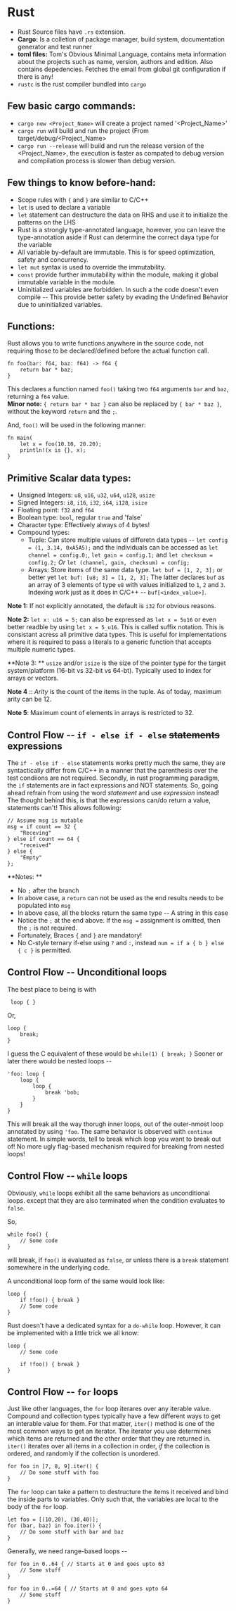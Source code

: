 # Rust

- Rust Source files have `.rs` extension.
- **Cargo:** Is a colletion of package manager, build system, documentation generator and test runner
- **toml files:** Tom's Obvious Minimal Language, contains meta information about the projects such as name, version, authors and edition. Also contains depedencies. Fetches the email from global git configuration if there is any!
- `rustc` is the rust compiler bundled into `cargo`

## Few basic cargo commands:
- `cargo new <Project_Name>` will create a project named '<Project_Name>'
- `cargo run` will build and run the project (From target/debug/<Project_Name>
- `cargo run --release` will build and run the release version of the <Project_Name>, the execution is faster as compated to debug version and compilation process is slower than debug version.

## Few things to know before-hand:
- Scope rules with `{` and `}` are similar to C/C++
- `let` is used to declare a variable
- `let` statement can destructure the data on RHS and use it to initialize the patterns on the LHS
- Rust is a strongly type-annotated language, however, you can leave the type-annotation aside if Rust can determine the correct daya type for the variable
- All variable by-default are immutable. This is for speed optimization, safety and concurrency.
- `let mut` syntax is used to override the immutability.
- `const` provide further immutability within the module, making it global immutable variable in the module.
- Uninitialized variables are forbidden. In such a the code doesn't even compile -- This provide better safety by evading the Undefined Behavior due to uninitialized variables.

## Functions:

Rust allows you to write functions anywhere in the source code, not requiring those to be declared/defined before the actual function call.

    fn foo(bar: f64, baz: f64) -> f64 {
        return bar * baz;
    }

This declares a function named `foo()` taking two `f64` arguments `bar` and `baz`, returning a `f64` value.  
**Minor note:** `{ return bar * baz }` can also be replaced by `{ bar * baz }`, without the keyword `return` and the `;`.

And, `foo()` will be used in the following manner:

    fn main(
        let x = foo(10.10, 20.20);
        println!(x is {}, x);
    }

## Primitive Scalar data types:
- Unsigned Integers: `u8`, `u16`, `u32`, `u64`, `u128`, `usize`
- Signed Integers: `i8`, `i16`, `i32`, `i64`, `i128`, `isize`
- Floating point: `f32` and `f64`
- Boolean type: `bool`, regular `true` and 'false`
- Character type: Effectively always of 4 bytes! 
- Compound types: 
  - Tuple: Can store multiple values of differetn data types -- `let config = (1, 3.14, 0xA5A5);` and the individuals can be accessed as `let channel = config.0;`, `let gain = config.1;` and `let checksum = config.2;` _Or_ `let (channel, gain, checksum) = config;`
  - Arrays: Store items of the same data type. `let buf = [1, 2, 3];` or better yet `let buf: [u8; 3] = [1, 2, 3];` The latter declares `buf` as an array of 3 elements of type `u8` with values initialized to `1`, `2` and `3`. Indexing work just as it does in C/C++ -- `buf[<index_value>]`. 

**Note 1:** If not explicitly annotated, the default is `i32` for obvious reasons.

**Note 2:** `let x: u16 = 5;` can also be expressed as `let x = 5u16` or even better readble by using `let x = 5_u16`. This is called suffix notation. This is consistant acress all primitive data types. This is useful for implementations where it is required to pass a literals to a generic function that accepts multiple numeric types.

**Note 3: ** `usize` and/or `isize` is the size of the pointer type for the target system/platform (16-bit vs 32-bit vs 64-bt). Typically used to index for arrays or vectors.

**Note 4** :: _Arity_ is the count of the items in the tuple. As of today, maximum arity can be 12.

**Note 5**: Maximum count of elements in arrays is restricted to 32.

## Control Flow -- `if - else if - else` ~~statements~~ expressions
The `if - else if - else` statements works pretty much the same, they are syntactically differ from C/C++ in a manner that the parenthesis over the test condiions are not required. Secondly, in rust programming paradigm, the `if` statements are in fact expressions and NOT statements. So, going ahead refrain from using the word _statement_ and use _expression_ instead! The thought behind this, is that the expressions can/do return a value, statements can't! This allows following:

    // Assume msg is mutable
    msg = if count == 32 {
        "Receving"
    } else if count == 64 {
        "received"
    } else {
        "Empty"
    }; 
    
**Notes: **
- No `;` after the branch
- In above case, a `return` can not be used as the end results needs to be populated into `msg`
- In above case, all the blocks return the same type -- A string in this case
- Notice the `;` at the end above. If the `msg =` assignment is omitted, then the `;` is not required.
- Fortunately, Braces `{` and `}` are mandatory!
- No C-style ternary if-else using `?` and `:`, instead `num = if a { b } else { c }` is permitted.

## Control Flow -- Unconditional loops
The best place to being is with

     loop { }

Or,

    loop { 
        break;
    }

I guess the C equivalent of these would be `while(1) { break; }`
Sooner or later there would be nested loops --

    'foo: loop {
        loop {
            loop {
                break 'bob;
            }
        }
    }

This will break all the way thorugh inner loops, out of the outer-nmost loop annotated by using `'foo`. The same behavior is observed with `continue` statement. In simple words, tell to break which loop you want to break out of! No more ugly flag-based mechanism required for breaking from nested loops!

## Control Flow -- `while` loops
Obviously, `while` loops exhibit all the same behaviors as unconditional loops. except that they are also terminated when the condition evaluates to `false`.

So,

    while foo() {
        // Some code
    }

will break, if `foo()` is evaluated as `false`, or unless there is a `break` statement somewhere in the underlying code.

A unconditional loop form of the same would look like:

    loop {
        if !foo() { break }
        // Some code
    }
    
Rust doesn't have a dedicated syntax for a `do-while` loop. However, it can be implemented with a little trick we all know:

    loop {
        // Some code
        
        if !foo() { break } 
    }
    
## Control Flow -- `for` loops
Just like other languages, the `for` loop iterares over any iterable value. Compound and collection types typically have a few different ways to get an interable value for them. For that matter, `iter()` method is one of the most common ways to get an iterator. The iterator you use determines which items are returned and the other order that they are returned in. `iter()` iterates over all items in a collection in order, _if_ the collection is ordered, and randomly if the collection is unordered. 


    for foo in [7, 8, 9].iter() {
        // Do some stuff with foo
    }

The `for` loop can take a pattern to destructure the items it received and bind the inside parts to variables. Only such that, the variables are local to the body of the `for` loop.

    let foo = [(10,20), (30,40)];
    for (bar, baz) in foo.iter() {
        // Do some stuff with bar and baz
    }
    
Generally, we need range-based loops --

    for foo in 0..64 { // Starts at 0 and goes upto 63
        // Some stuff
    }
    
    for foo in 0..=64 { // Starts at 0 and goes upto 64
        // Some stuff
    }
    
